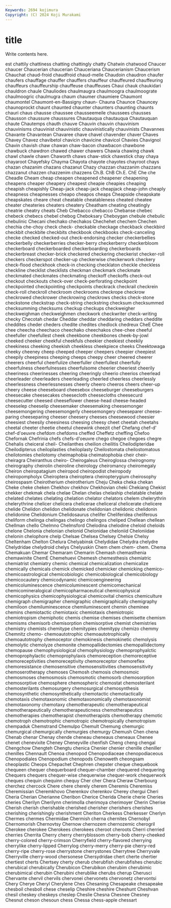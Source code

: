 ```yaml
---
Keywords: 2694 kojimura
Copyright: (C) 2024 Koji Murakami
---
```


# title

Write contents here.



est chattily chattiness chatting chattingly chatty Chatwin chatwood
Chaucer chaucer Chaucerian chaucerian Chauceriana Chaucerianism Chaucerism Chauchat chaud-froid chaudfroid
chaud-melle Chaudoin chaudron chaufer chaufers chauffage chauffer chauffers chauffeur chauffeured
chauffeuring chauffeurs chauffeurship chauffeuse chauffeuses Chaui chauk chaukidari chauldron chaule
Chauliodes chaulmaugra chaulmoogra chaulmoograte chaulmoogric chaulmugra chaum chaumer chaumiere Chaumont
chaumontel Chaumont-en-Bassigny chaun- Chauna Chaunce Chauncey chaunoprockt chaunt chaunted chaunter
chaunters chaunting chaunts chauri chaus chausse chaussee chausseemeile chaussees chausses
Chausson chaussure chaussures Chautauqua chautauqua Chautauquan chaute Chautemps chauth chauve
Chauvin chauvin chauvinism chauvinisms chauvinist chauvinistic chauvinistically chauvinists Chavannes Chavante
Chavantean Chavaree chave chavel chavender chaver Chaves Chavey Chavez chavibetol
chavicin chavicine chavicol Chavies Chavignol Chavin chavish chaw chawan chaw-bacon
chawbacon chawbone chawbuck chawdron chawed chawer chawers Chawia chawing chawk
chawl chawle chawn Chaworth chaws chaw-stick chawstick chay chaya chayaroot
Chayefsky Chayma Chayota chayote chayotes chayroot chays chazan chazanim chazans
chazanut Chazy chazzan chazzanim chazzans chazzanut chazzen chazzenim chazzens Ch.B.
ChB Ch.E. ChE Che che Cheadle Cheam cheap cheapen cheapened
cheapener cheapening cheapens cheaper cheapery cheapest cheapie cheapies cheaping cheapish
cheapishly Cheap-jack cheap-jack cheapjack cheap-john cheaply cheapness cheapnesses cheapo cheapos
cheaps Cheapside cheapskate cheapskates cheare cheat cheatable cheatableness cheated cheatee
cheater cheateries cheaters cheatery Cheatham cheating cheatingly cheatrie cheatry cheats
Cheb Chebacco chebacco Chebanse chebec chebeck chebecs chebel chebog Cheboksary
Cheboygan chebule chebulic chebulinic Checani chechako chechakos Chechehet chechem Chechen
chechia che-choy check check- checkable checkage checkback checkbird checkbit checkbite
checkbits checkbook checkbooks check-canceling checke checked checked-out check-endorsing checker checkerbellies
checkerbelly checkerberries checker-berry checkerberry checkerbloom checkerboard checkerboarded checkerboarding checkerboards checkerbreast
checker-brick checkered checkering checkerist checker-roll checkers checkerspot checker-up checkerwise checkerwork
checkery check-flood checkhook check-in checking checklaton checkle checkless checkline checklist
checklists checkman checkmark checkmate checkmated checkmates checkmating checkoff checkoffs check-out
checkout checkouts check-over check-perforating checkpoint checkpointed checkpointing checkpoints checkrack checkrail
checkrein check-roll checkroll checkroom checkrooms checkrope checkrow checkrowed checkrower checkrowing
checkrows checks check-stone checkstone checkstrap check-string checkstring checksum checksummed checksumming
checksums checkup checkups checkweigher checkweighman checkweighmen checkwork checkwriter check-writing checky
Checotah chedar Cheddar cheddar cheddaring cheddars cheddite cheddites cheder cheders
chedite chedites chedlock chedreux CheE Chee chee cheecha cheechaco cheechako
cheechakos chee-chee cheeful cheefuller cheefullest cheek cheekbone cheekbones cheek-by-jowl cheeked
cheeker cheekful cheekfuls cheekier cheekiest cheekily cheekiness cheeking cheekish cheekless
cheekpiece cheeks Cheektowaga cheeky cheeney cheep cheeped cheeper cheepers cheepier
cheepiest cheepily cheepiness cheeping cheeps cheepy cheer cheered cheerer cheerers
cheerful cheerfulize cheerfuller cheerfullest cheerfully cheerfulness cheerfulnesses cheerfulsome cheerier cheeriest
cheerily cheeriness cheerinesses cheering cheeringly cheerio cheerios cheerlead cheerleader cheerleaders
cheerleading cheerled cheerless cheerlessly cheerlessness cheerlessnesses cheerly cheero cheeros cheers
cheer-up cheery cheese cheeseboard cheesebox cheeseburger cheeseburgers cheesecake cheesecakes cheesecloth
cheesecloths cheesecurd cheesecutter cheesed cheeseflower cheese-head cheese-headed cheeselep cheeselip cheesemaker
cheesemaking cheesemonger cheesemongering cheesemongerly cheesemongery cheeseparer cheese-paring cheeseparing cheeser cheesery
cheeses cheesewood cheesier cheesiest cheesily cheesiness cheesing cheesy cheet cheetah
cheetahs cheetal cheeter cheetie cheetul cheewink cheezit chef Chefang chef-d'
chef-d'oeuvre chefdom chefdoms cheffed Cheffetz cheffing Chefoo Chefornak Chefrinia chefs
chefs-d'oeuvre chego chegoe chegoes chegre Chehalis cheiceral cheil- Cheilanthes cheilion
cheilitis Cheilodipteridae Cheilodipterus cheiloplasties cheiloplasty Cheilostomata cheilostomatous cheilotomies cheilotomy cheimaphobia
cheimatophobia cheir cheir- cheiragra Cheiranthus cheiro- Cheirogaleus Cheiroglossa cheirognomy cheirography
cheirolin cheiroline cheirology cheiromancy cheiromegaly Cheiron cheiropatagium cheiropod cheiropodist cheiropody
cheiropompholyx Cheiroptera cheiroptera cheiropterygium cheirosophy cheirospasm Cheirotherium cheirotherium Cheju Cheka
cheka chekan Cheke cheke cheken Chekhov chekhov Chekhovian cheki Chekiang
Chekist chekker chekmak chela chelae Chelan chelas chelaship chelatable chelate
chelated chelates chelating chelation chelator chelators chelem chelerythrin chelerythrine chelicer
chelicera chelicerae cheliceral chelicerate chelicere chelide Chelidon chelidon chelidonate chelidonian
chelidonic chelidonin chelidonine Chelidonium Chelidosaurus chelifer Cheliferidea cheliferous cheliform chelinga
chelingas chelingo chelingos cheliped Chellean chellean Chellman chello Chelmno Chelmsford
Chelodina chelodine cheloid cheloids chelone Chelonia chelonian chelonid Chelonidae cheloniid
Cheloniidae chelonin chelophore chelp Chelsae Chelsea Chelsey Chelsie Chelsy Cheltenham
Chelton Chelura Chelyabinsk Chelydidae Chelydra chelydre Chelydridae chelydroid chelys Chelyuskin
Chem chem chem- chem. Chema Chemakuan Chemar Chemaram Chemarin Chemash
chemasthenia chemawinite ChemE Chemehuevi Chemesh chemesthesis chemiatric chemiatrist chemiatry chemic
chemical chemicalization chemicalize chemically chemicals chemick chemicked chemicker chemicking chemico-
chemicoastrological chemicobiologic chemicobiological chemicobiology chemicocautery chemicodynamic chemicoengineering chemicoluminescence chemicoluminescent chemicomechanical
chemicomineralogical chemicopharmaceutical chemicophysical chemicophysics chemicophysiological chemicovital chemics chemiculture chemigraph chemigrapher
chemigraphic chemigraphically chemigraphy chemiloon chemiluminescence chemiluminescent chemin cheminee chemins chemiotactic
chemiotaxic chemiotaxis chemiotropic chemiotropism chemiphotic chemis chemise chemises chemisette chemism
chemisms chemisorb chemisorption chemisorptive chemist chemistries chemistry chemists chemitype chemitypies
chemitypy chemizo chemmy Chemnitz chemo- chemoautotrophic chemoautotrophically chemoautotrophy chemoceptor chemokinesis
chemokinetic chemolysis chemolytic chemolyze chemonite chemopallidectomies chemopallidectomy chemopause chemophysiological chemophysiology
chemoprophyalctic chemoprophylactic chemoprophylaxis chemoreception chemoreceptive chemoreceptivities chemoreceptivity chemoreceptor chemoreflex chemoresistance
chemosensitive chemosensitivities chemosensitivity chemoserotherapy chemoses Chemosh chemosis chemosmoic chemosmoses chemosmosis
chemosmotic chemosorb chemosorption chemosorptive chemosphere chemospheric chemostat chemosterilant chemosterilants chemosurgery
chemosurgical chemosynthesis chemosynthetic chemosynthetically chemotactic chemotactically chemotaxis chemotaxonomic chemotaxonomically chemotaxonomist
chemotaxonomy chemotaxy chemotherapeutic chemotherapeutical chemotherapeutically chemotherapeuticness chemotherapeutics chemotherapies chemotherapist chemotherapists
chemotherapy chemotic chemotroph chemotrophic chemotropic chemotropically chemotropism chempaduk Chemstrand Chemulpo
Chemult Chemung chemurgic chemurgical chemurgically chemurgies chemurgy Chemush Chen chena
Chenab chenar Chenay chende cheneau cheneaus cheneaux Chenee chenet chenevixite
Cheney Cheneyville chenfish Cheng cheng chengal Chengchow Chengteh Chengtu chenica
Chenier chenier chenille cheniller chenilles Chennault Chenoa chenopod Chenopodiaceae chenopodiaceous
Chenopodiales Chenopodium chenopods Chenoweth cheongsam cheoplastic Cheops Chepachet Chephren chepster
cheque chequebook chequeen chequer chequerboard chequer-chamber chequered chequering Chequers chequers
chequer-wise chequerwise chequer-work chequerwork cheques chequin chequinn chequy Cher cher
Chera Cheraw Cherbourg cherchez chercock Chere chere cherely cherem Cheremis
Cheremiss Cheremissian Cheremkhovo Cherenkov cherenkov Cherey chergui Cheri Cheria Cherian
Cherianne Cheribon Cherice Cherida Cherie cherie Cheries cheries Cherilyn Cherilynn
cherimolla cherimoya cherimoyer Cherin Cherise Cherish cherish cherishable cherished cherisher
cherishers cherishes cherishing cherishingly cherishment Cheriton Cherkess Cherkesser Cherlyn Chermes
chermes Chermidae Chermish cherna chernites Chernobyl Chernomorish Chernovtsy Chernow chernozem
chernozemic cherogril Cherokee cherokee Cherokees cherokees cheroot cheroots Cherri cherried
cherries Cherrita Cherry cherry cherryblossom cherry-bob cherry-cheeked cherry-colored cherry-crimson Cherryfield
cherry-flavored cherrying cherrylike cherry-lipped Cherrylog cherry-merry cherry-pie cherry-red cherry-ripe cherry-rose
cherrystone cherrystones Cherrytree Cherryvale Cherryville cherry-wood chersonese Chersydridae chert cherte
chertier chertiest cherts Chertsey cherty cherub cherubfish cherubfishes cherubic cherubical
cherubically Cherubicon Cherubikon cherubim cherubimic cherubimical cherubin Cherubini cherublike cherubs
cherup Cherusci Chervante chervil chervils chervonei chervonets chervonetz chervontsi Chery
Cherye Cheryl Cherylene Ches Chesaning Chesapeake chesapeake chesboil chesboll chese
cheselip Cheshire cheshire Cheshunt Cheshvan chesil cheskey cheskeys cheslep Cheslie
Chesna Chesnee Chesney Chesnut cheson chesoun chess Chessa chess-apple chessart
